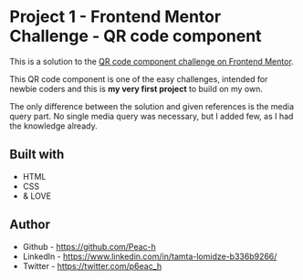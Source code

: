 # Project 1 - Frontend Mentor Challenge - QR code component

This is a solution to the [QR code component challenge on Frontend Mentor](https://www.frontendmentor.io/challenges/qr-code-component-iux_sIO_H).

This QR code component is one of the easy challenges, intended for newbie coders and this is **my very first project** to build on my own.

The only difference between the solution and given references is the media query part. No single media query was necessary, but I added few, as I had the knowledge already.

## Built with

- HTML
- CSS
- & LOVE

## Author

- Github - https://github.com/Peac-h
- LinkedIn - https://www.linkedin.com/in/tamta-lomidze-b336b9266/
- Twitter - https://twitter.com/p6eac_h
